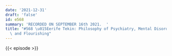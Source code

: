 ```yaml
---
date: '2021-12-31'
draft: 'false'
id: e568
summary: 'RECORDED ON SEPTEMBER 16th 2021.  '
title: "#568 \u015Eerife Tekin: Philosophy of Psychiatry, Mental Disorder, The Self,\
  \ and Flourishing"
---
```

{{< episode >}}
